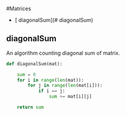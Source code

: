 #Matrices

+ [ diagonalSum](# diagonalSum)

## diagonalSum

 An algorithm counting diagonal sum of matrix.

```python
def diagonalSum(mat):

    sum = 0
    for i in range(len(mat)):
        for j in range(len(mat[i])):
            if i == j:
                sum += mat[i][j]

    return sum
```
